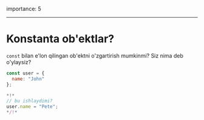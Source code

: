 importance: 5

---

# Konstanta ob'ektlar?

`const` bilan e'lon qilingan ob'ektni o'zgartirish mumkinmi? Siz nima deb o'ylaysiz?

```js
const user = {
  name: "John"
};

*!*
// bu ishlaydimi?
user.name = "Pete";
*/!*
```
